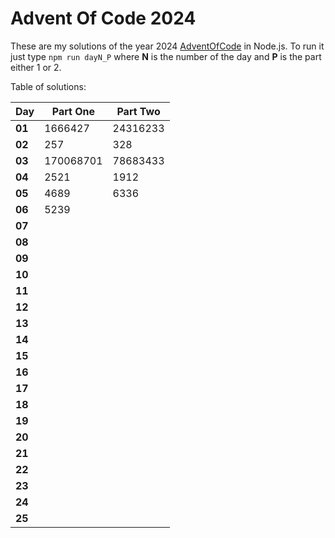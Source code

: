 # Advent Of Code 2024
These are my solutions of the year 2024 [AdventOfCode](https://adventofcode.com/2024) in Node.js.
To run it just type `npm run dayN_P` where **N** is the number of the day and **P** is the part either 1 or 2.

Table of solutions:

| Day    | Part One  | Part Two |
|--------|-----------|----------|
| **01** | 1666427   | 24316233 |
| **02** | 257       | 328      |
| **03** | 170068701 | 78683433 |
| **04** | 2521      | 1912     |
| **05** | 4689      | 6336     |
| **06** | 5239      |          |
| **07** |           |          |
| **08** |           |          |
| **09** |           |          |
| **10** |           |          |
| **11** |           |          |
| **12** |           |          |
| **13** |           |          |
| **14** |           |          |
| **15** |           |          |
| **16** |           |          |
| **17** |           |          |
| **18** |           |          |
| **19** |           |          |
| **20** |           |          |
| **21** |           |          |
| **22** |           |          |
| **23** |           |          |
| **24** |           |          |
| **25** |           |          |
